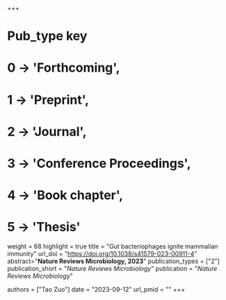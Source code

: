 +++
# Pub_type key
# 0 -> 'Forthcoming',
# 1 -> 'Preprint',
# 2 -> 'Journal',
# 3 -> 'Conference Proceedings',
# 4 -> 'Book chapter',
# 5 -> 'Thesis'

weight = 68
highlight = true
title = "Gut bacteriophages ignite mammalian immunity"
url_doi = "https://doi.org/10.1038/s41579-023-00911-4"
abstract="**Nature Reviews Microbiology, 2023**"
publication_types = ["2"]
publication_short = "*Nature Reviews Microbiology*"
publication = "*Nature Reviews Microbiology*"

authors = ["Tao Zuo"]
date = "2023-09-12"
url_pmid = ""
+++
